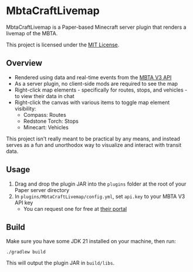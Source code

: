 # MbtaCraftLivemap

MbtaCraftLivemap is a Paper-based Minecraft server plugin that renders a livemap of the MBTA.

This project is licensed under the [MIT License](LICENSE).

## Overview

- Rendered using data and real-time events from the [MBTA V3 API](https://www.mbta.com/developers/v3-api)
- As a server plugin, no client-side mods are required to see the map
- Right-click map elements - specifically for routes, stops, and vehicles - to view their data in chat
- Right-click the canvas with various items to toggle map element visibility:
    - Compass: Routes
    - Redstone Torch: Stops
    - Minecart: Vehicles

This project isn't really meant to be practical by any means, and instead serves as a fun and unorthodox way to
visualize and interact with transit data.

## Usage

1. Drag and drop the plugin JAR into the `plugins` folder at the root of your Paper server directory
2. In `plugins/MbtaCraftLivemap/config.yml`, set `api.key` to your MBTA V3 API key
   - You can request one for free at [their portal](https://api-v3.mbta.com/)

## Build

Make sure you have some JDK 21 installed on your machine, then run:

```
./gradlew build
```

This will output the plugin JAR in `build/libs`.